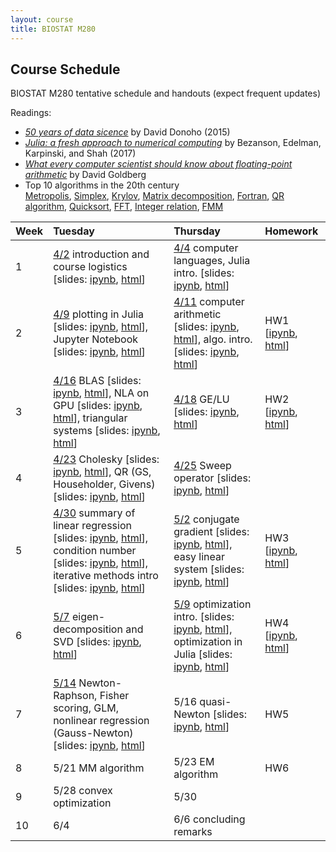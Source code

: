 ```yaml
---
layout: course
title: BIOSTAT M280
---
```


## Course Schedule

BIOSTAT M280 tentative schedule and handouts (expect frequent updates)

Readings:  

* [_50 years of data sicence_](./readings/Donoho15FiftyYearsDataScience.pdf) by David Donoho (2015)  
* [_Julia: a fresh approach to numerical computing_](./readings/BezansonEdelmanKarpinskiShah17Julia.pdf) by Bezanson, Edelman, Karpinski, and Shah (2017)  
* [_What every computer scientist should know about floating-point arithmetic_](readings/Goldberg91FloatingPoint.pdf) by David Goldberg  
* Top 10 algorithms in the 20th century  
[Metropolis](readings/metropolis.pdf), [Simplex](readings/simplex.pdf), [Krylov](readings/krylov.pdf), [Matrix decomposition](readings/decomp.pdf), [Fortran](readings/fortran.pdf), [QR algorithm](readings/qr.pdf), [Quicksort](readings/qsort.pdf), [FFT](readings/fft.pdf), [Integer relation](readings/integer.pdf), [FMM](readings/fmm.pdf)  

| Week | Tuesday | Thursday | Homework |
|:-----------|:-----------|:------------|:------------|
| 1 | [4/2](http://hua-zhou.github.io/teaching/biostatm280-2019spring/biostatm280spring2019/2019/04/02/week1-day1.html) introduction and course logistics \[slides: [ipynb](http://raw.githubusercontent.com/Hua-Zhou/Hua-Zhou.github.io/master/teaching/biostatm280-2019spring/slides/01-intro/intro.ipynb), [html](./slides/01-intro/intro.html)\] | [4/4](http://hua-zhou.github.io/teaching/biostatm280-2019spring/biostatm280spring2019/2019/04/04/week1-day2.html) computer languages, Julia intro. \[slides: [ipynb](http://raw.githubusercontent.com/Hua-Zhou/Hua-Zhou.github.io/master/teaching/biostatm280-2019spring/slides/02-juliaintro/juliaintro.ipynb), [html](./slides/02-juliaintro/juliaintro.html)\] | |
| 2 | [4/9](http://hua-zhou.github.io/teaching/biostatm280-2019spring/biostatm280spring2019/2019/04/09/week2-day1.html) plotting in Julia \[slides: [ipynb](http://raw.githubusercontent.com/Hua-Zhou/Hua-Zhou.github.io/master/teaching/biostatm280-2019spring/slides/02-juliaintro/juliaplots.ipynb), [html](./slides/02-juliaintro/juliaplots.html)\], Jupyter Notebook \[slides: [ipynb](http://raw.githubusercontent.com/Hua-Zhou/Hua-Zhou.github.io/master/teaching/biostatm280-2019spring/slides/03-repres/repres.ipynb), [html](./slides/03-repres/repres.html)\] | [4/11](http://hua-zhou.github.io/teaching/biostatm280-2019spring/biostatm280spring2019/2019/04/11/week2-day2.html) computer arithmetic \[slides: [ipynb](http://raw.githubusercontent.com/Hua-Zhou/Hua-Zhou.github.io/master/teaching/biostatm280-2019spring/slides/04-arith/arith.ipynb), [html](./slides/04-arith/arith.html)\], algo. intro. [slides: [ipynb](http://raw.githubusercontent.com/Hua-Zhou/Hua-Zhou.github.io/master/teaching/biostatm280-2019spring/slides/05-algo/algo.ipynb), [html](./slides/05-algo/algo.html)\] | HW1 \[[ipynb](http://raw.githubusercontent.com/Hua-Zhou/Hua-Zhou.github.io/master/teaching/biostatm280-2019spring/hw/hw1/hw01.ipynb), [html](./hw/hw1/hw01.html)\] |
| 3 | [4/16](http://hua-zhou.github.io/teaching/biostatm280-2019spring/biostatm280spring2019/2019/04/16/week3-day1.html) BLAS [slides: [ipynb](http://raw.githubusercontent.com/Hua-Zhou/Hua-Zhou.github.io/master/teaching/biostatm280-2019spring/slides/06-numalgintro/numalgintro.ipynb), [html](./slides/06-numalgintro/numalgintro.html)\], NLA on GPU \[slides: [ipynb](http://raw.githubusercontent.com/Hua-Zhou/Hua-Zhou.github.io/master/teaching/biostatm280-2019spring/slides/07-juliagpu/juliagpu.ipynb), [html](./slides/07-juliagpu/juliagpu.html)\], triangular systems \[slides: [ipynb](http://raw.githubusercontent.com/Hua-Zhou/Hua-Zhou.github.io/master/teaching/biostatm280-2019spring/slides/08-trisys/trisys.ipynb), [html](./slides/08-trisys/trisys.html)\] | [4/18](http://hua-zhou.github.io/teaching/biostatm280-2019spring/biostatm280spring2019/2019/04/18/week3-day2.html) GE/LU \[slides: [ipynb](http://raw.githubusercontent.com/Hua-Zhou/Hua-Zhou.github.io/master/teaching/biostatm280-2019spring/slides/09-gelu/gelu.ipynb), [html](./slides/09-gelu/gelu.html)\] | HW2 \[[ipynb](http://raw.githubusercontent.com/Hua-Zhou/Hua-Zhou.github.io/master/teaching/biostatm280-2019spring/hw/hw2/hw02.ipynb), [html](./hw/hw2/hw02.html)\] |
| 4 | [4/23](http://hua-zhou.github.io/teaching/biostatm280-2019spring/biostatm280spring2019/2019/04/23/week4-day1.html) Cholesky \[slides: [ipynb](http://raw.githubusercontent.com/Hua-Zhou/Hua-Zhou.github.io/master/teaching/biostatm280-2019spring/slides/10-chol/chol.ipynb), [html](./slides/10-chol/chol.html)\], QR (GS, Householder, Givens) \[slides: [ipynb](http://raw.githubusercontent.com/Hua-Zhou/Hua-Zhou.github.io/master/teaching/biostatm280-2019spring/slides/11-qr/qr.ipynb), [html](./slides/11-qr/qr.html)\] | [4/25](http://hua-zhou.github.io/teaching/biostatm280-2019spring/biostatm280spring2019/2019/04/25/week4-day2.html) Sweep operator \[slides: [ipynb](http://raw.githubusercontent.com/Hua-Zhou/Hua-Zhou.github.io/master/teaching/biostatm280-2019spring/slides/12-sweep/sweep.ipynb), [html](./slides/12-sweep/sweep.html)\]  | |
| 5 | [4/30](http://hua-zhou.github.io/teaching/biostatm280-2019spring/biostatm280spring2019/2019/04/30/week5-day1.html) summary of linear regression \[slides: [ipynb](http://raw.githubusercontent.com/Hua-Zhou/Hua-Zhou.github.io/master/teaching/biostatm280-2019spring/slides/13-linreg/linreg.ipynb), [html](./slides/13-linreg/linreg.html)\], condition number \[slides: [ipynb](http://raw.githubusercontent.com/Hua-Zhou/Hua-Zhou.github.io/master/teaching/biostatm280-2019spring/slides/14-cond/cond.ipynb), [html](./slides/14-cond/cond.html)\], iterative methods intro \[slides: [ipynb](http://raw.githubusercontent.com/Hua-Zhou/Hua-Zhou.github.io/master/teaching/biostatm280-2019spring/slides/15-iterative/iterative.ipynb), [html](./slides/15-iterative/iterative.html)\] | [5/2](http://hua-zhou.github.io/teaching/biostatm280-2019spring/biostatm280spring2019/2019/05/02/week5-day2.html) conjugate gradient \[slides: [ipynb](http://raw.githubusercontent.com/Hua-Zhou/Hua-Zhou.github.io/master/teaching/biostatm280-2019spring/slides/16-cg/cg.ipynb), [html](./slides/16-cg/cg.html)\], easy linear system \[slides: [ipynb](http://raw.githubusercontent.com/Hua-Zhou/Hua-Zhou.github.io/master/teaching/biostatm280-2019spring/slides/17-easylineq/easylineq.ipynb), [html](./slides/17-easylineq/easylineq.html)\] | HW3 \[[ipynb](http://raw.githubusercontent.com/Hua-Zhou/Hua-Zhou.github.io/master/teaching/biostatm280-2019spring/hw/hw3/hw03.ipynb), [html](./hw/hw3/hw03.html)\] |
| 6 | [5/7](http://hua-zhou.github.io/teaching/biostatm280-2019spring/biostatm280spring2019/2019/05/07/week6-day1.html) eigen-decomposition and SVD \[slides: [ipynb](http://raw.githubusercontent.com/Hua-Zhou/Hua-Zhou.github.io/master/teaching/biostatm280-2019spring/slides/18-eigsvd/eigsvd.ipynb), [html](./slides/18-eigsvd/eigsvd.html)\] | [5/9](http://hua-zhou.github.io/teaching/biostatm280-2019spring/biostatm280spring2019/2019/05/09/week6-day2.html) optimization intro. \[slides: [ipynb](http://raw.githubusercontent.com/Hua-Zhou/Hua-Zhou.github.io/master/teaching/biostatm280-2019spring/slides/19-optmintro/optmintro.ipynb), [html](./slides/19-optmintro/optmintro.html)\], optimization in Julia  \[slides: [ipynb](http://raw.githubusercontent.com/Hua-Zhou/Hua-Zhou.github.io/master/teaching/biostatm280-2019spring/slides/20-juliaopt/juliaopt.ipynb), [html](./slides/20-juliaopt/juliaopt.html)\] | HW4 \[[ipynb](http://raw.githubusercontent.com/Hua-Zhou/Hua-Zhou.github.io/master/teaching/biostatm280-2019spring/hw/hw4/hw04.ipynb), [html](./hw/hw4/hw04.html)\] | 
| 7 | [5/14](http://hua-zhou.github.io/teaching/biostatm280-2019spring/biostatm280spring2019/2019/05/14/week7-day1.html) Newton-Raphson, Fisher scoring, GLM, nonlinear regression (Gauss-Newton) \[slides: [ipynb](http://raw.githubusercontent.com/Hua-Zhou/Hua-Zhou.github.io/master/teaching/biostatm280-2019spring/slides/21-newton/newton.ipynb), [html](./slides/21-newton/newton.html)\] | 5/16 quasi-Newton \[slides: [ipynb](http://raw.githubusercontent.com/Hua-Zhou/Hua-Zhou.github.io/master/teaching/biostatm280-2019spring/slides/22-quasinewton/quasinewton.ipynb), [html](./slides/22-quasinewton/quasinewton.html)\] | HW5 |  
| 8 | 5/21 MM algorithm | 5/23 EM algorithm | HW6  |  
| 9 | 5/28 convex optimization | 5/30 | |  
| 10 | 6/4   | 6/6 concluding remarks | | 
